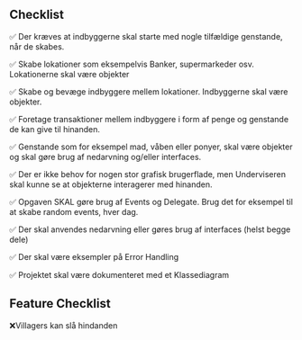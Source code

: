 <h2>Checklist</h2>
<p>✅ Der kræves at indbyggerne skal starte med nogle tilfældige genstande, når de skabes.</p>
<p>✅ Skabe lokationer som eksempelvis Banker, supermarkeder osv. Lokationerne skal være objekter</p>
<p>✅ Skabe og bevæge indbyggere mellem lokationer. Indbyggerne skal være objekter.</p>
<p>✅ Foretage transaktioner mellem indbyggere i form af penge og genstande de kan give til hinanden.</p>
<p>✅ Genstande som for eksempel mad, våben eller ponyer, skal være objekter og skal gøre brug af nedarvning og/eller interfaces.</p>
<p>✅ Der er ikke behov for nogen stor grafisk brugerflade, men Underviseren skal kunne se at objekterne interagerer med hinanden.</p>
<p>✅ Opgaven SKAL gøre brug af Events og Delegate. Brug det for eksempel til at skabe random events, hver dag.</p>

<p>✅ Der skal anvendes nedarvning eller gøres brug af interfaces (helst begge dele)</p>
<p>✅ Der skal være eksempler på Error Handling</p>
<p>✅ Projektet skal være dokumenteret med et Klassediagram</p>


<h2>Feature Checklist</h2>
<p>❌Villagers kan slå hindanden</p>

